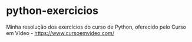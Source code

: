 # python-exercicios
Minha resolução dos exercícios do curso de Python, oferecido pelo Curso em Vídeo - https://www.cursoemvideo.com/
